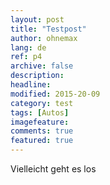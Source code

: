 ```yaml
---
layout: post
title: "Testpost"
author: ohnemax
lang: de
ref: p4
archive: false
description: 
headline: 
modified: 2015-20-09
category: test
tags: [Autos]
imagefeature: 
comments: true
featured: true
---
```



Vielleicht geht es los
